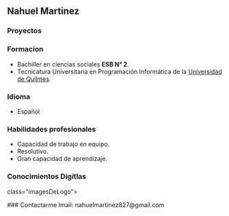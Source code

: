 ## Nahuel Martinez 

### Proyectos 

### Formacion
-    Bachiller en ciencias sociales **ESB N° 2**.
-    Tecnicatura Universitaria en Programación Informática de la [Universidad de Quilmes](http://www.unq.edu.ar).

### Idioma
-  Español 

### Habilidades profesionales
-  Capacidad de trabajo en equipo.
-  Resolutivo.
-  Gran capacidad de aprendizaje.

### Conocimientos Digitlas 
<div>
<p class="imagesDeLogo"><i class="devicon-android-plain-wordmark colored"></i>
 class="imagesDeLogo"><i class="devicon-github-plain-wordmark colored"></i></p>
<p class="imagesDeLogo"><i class="devicon-gitlab-plain-wordmark colored"></i></p>
<p class="imagesDeLogo"><i class="devicon-javascript-plain colored"></i></p>
<p class="imagesDeLogo"><i class="devicon-mysql-plain-wordmark colored"></i></p>
<p class="imagesDeLogo"><i class="devicon-tomcat-line-wordmark colored"></i></p>
<p class="imagesDeLogo"><i class="devicon-bootstrap-plain-wordmark colored"></i></p>
</div>
### Contactarme
Imail: nahuelmartinez827@gmail.com 